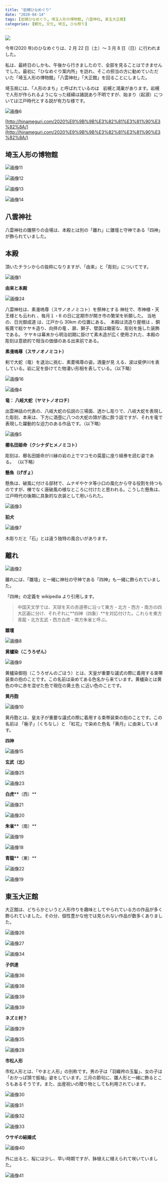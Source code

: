 ```yaml
---
title: "岩槻ひなめぐり"
date: "2020-04-14"
tags: [岩槻ひなめぐり, 埼玉人形の博物館, 八雲神社, 東玉大正館]
categories: [観光, 文化, 埼玉, ひな祭り]
---
```


![](https://assets.st-note.com/production/uploads/images/22833841/rectangle_large_type_2_9658e5741cf695345e1ca10ab6acab70.jpg?width=800)

今年(2020 年)のひなめぐりは、2 月 22 日（土）～ 3 月 8 日（日）に行われました。

私は、最終日のしかも、午後から行きましたので、全部を見ることはできませんでした。最初に「ひなめぐり案内所」を訪れ、そこの担当の方に勧めていただいた「埼玉人形の博物館」「八雲神社」「大正館」を回ることにしました。

埼玉県には、「人形のまち」と呼ばれているのは   岩槻と鴻巣があります。岩槻で人形が作られるようになった経緯は諸説あり不明ですが、始まり（起源）については江戸時代とする説が有力な様です。

![画像6](/assets/n34ea8c965cf6_picture_pc_82954786ca859bce2fa72bd947e056ef.jpg)

[http://hinameguri.com/2020%E9%9B%9B%E3%82%81%E3%81%90%E3%82%8A/](http://hinameguri.com/2020%E9%9B%9B%E3%82%81%E3%81%90%E3%82%8A/)

## 埼玉人形の博物館

![画像11](/assets/n34ea8c965cf6_picture_pc_3a6f47016191718c19e51a4e6f1750f2.jpg)

![画像12](/assets/n34ea8c965cf6_picture_pc_bcd4fc4ceaa83ea9c99f36acdbec12d9.jpg)

![画像13](/assets/n34ea8c965cf6_picture_pc_3b7169271aaaab4189a4f6ba94cccca5.jpg)

![画像14](/assets/n34ea8c965cf6_picture_pc_5ca7b2b9cfee864b08b948e9f0a93649.jpg)

## **八雲神社**

八雲神社の雛祭りの会場は、本殿とは別の「離れ」に雛壇と守神である「四神」が飾られていました。

## 本殿

頂いたチラシからの抜粋になりますが、「由来」と「彫刻」についてです。

![画像1](/assets/n34ea8c965cf6_picture_pc_c652d00299be8c5bfa86d7ed381a3eca.jpg)

**由来と本殿**

![画像24](/assets/n34ea8c965cf6_picture_pc_badf8998e779f3b2e2b2fd4a4c82f4f2.jpg)

八雲神社は、素戔嗚尊（スサノオノミコト）を祭神とする 神社で、市神様・天王様とも云われ 、毎月１・6 の日に定期市が開き市の繁栄を祈願した。 当地の、日光御成道 は、江戸から 30km の位置にある。  本殿は流造り屋根は 、銅板葺で総ケヤキ造り、向拝の竜 、扉、獅子、壁面は緻密な、彫刻を施した装飾である。 ケヤキは幕末から明治初期に掛けて素木造が広く使用された、本殿の彫刻は意欲的で相当の価値のある出来前である。

**素戔嗚尊（スサノオノミコト）**

剣で大蛇（竜）を退治に挑む、素菱鳴尊の姿。酒壷が見 える、波は斐伊川を表している。岩に足を掛けてた物凄い形相を表している。（以下略）

![画像16](/assets/n34ea8c965cf6_picture_pc_11b9921fa1967921ffdeeb4e727b66ef.jpg)

![画像4](/assets/n34ea8c965cf6_picture_pc_8944cb892094159b3b1dad767d86f6fc.jpg)

**竜： 八岐大蛇（ヤマトノオロチ）**

出雲神話の代表の、八岐大蛇の伝説の三場面、透かし彫りで、八岐大蛇を表現した彫刻、本来は、下方に酒壺に八つの大蛇の頭が酒に酔う話ですが、それを竜で表現した躍動的な迫力のある作品です。（以下略）

![画像5](/assets/n34ea8c965cf6_picture_pc_c74fce984e2c6b9ee7f14d064a9c0338.jpg)

**櫛名田姫命（クシナダヒメノミコト）**

彫刻は、櫛名田姫命が川縁の岩の上でマコモの茣蓙に座り経券を読む姿である。 （以下略）

**懸魚（げぎょ）**

懸魚は、破風に付ける部材で、ムナギやケタ等小口の風化から守る役割を持つものですが、棟でなく唐破風の様なところに付けたと思われる。こうした懸魚は、江戸時代の後期に具象的な衣装として用いられた。

![画像3](/assets/n34ea8c965cf6_picture_pc_2af709c2b15af576cfc2fa829d2d86c5.jpg)

**狛犬**

![画像7](/assets/n34ea8c965cf6_picture_pc_9bb337f09a3d40b7b4bea690723256ff.jpg)

木彫りだと「石」とは違う独特の風合いがあります。

## 離れ

![画像2](/assets/n34ea8c965cf6_picture_pc_86af02c876a3b501a5e36be30c4cb4ee.jpg)

離れには、「雛壇」と一緒に神社の守神である「四神」も一緒に飾られていました。

「四神」の定義を wikipedia より引用します。

> 中国天文学では、天球を天の赤道帯に沿って東方・北方・西方・南方の四大区画に分け、それぞれに**四神（四象）**を対応付けた。これらを東方青龍・北方玄武・西方白虎・南方朱雀と呼ぶ。

**雛壇**

![画像8](/assets/n34ea8c965cf6_picture_pc_a834937b2ae70888328f39289f51176b.jpg)

**黄櫨染（こうろぜん）**

![画像9](/assets/n34ea8c965cf6_picture_pc_55f06f25494beb4eea3bee6cb4155fc5.jpg)

黄櫨染御抱（こうろぜんのごほう）とは、天皇が重要な議式の際に着用する束帯装束の抱のことです。この名前は染めてある色名から来ています。黄櫨染とは黄色の中に赤を混ぜた色で現在の黄土色 に近い色のことです。

**黄丹胞**

![画像10](/assets/n34ea8c965cf6_picture_pc_e97c94ede0d961dcd0ff022a1b73b896.jpg)

黄丹胞とは、皇太子が重要な議式の際に着用する束帯装束の抱のことです。この名前は 「梔子」（くちなし）と 「紅花」で染めた色名「黄丹」に由来しています。

**四神**

![画像15](/assets/n34ea8c965cf6_picture_pc_1c4fb31ee079d37f59169a4f9537357d.jpg)

**玄武（北）**

![画像25](/assets/n34ea8c965cf6_picture_pc_d840ef27645de986f7c654ee73d8d43e.jpg)

![画像23](/assets/n34ea8c965cf6_picture_pc_419d3e2be7d56e4c5d20482a94f3a1d4.jpg)

**白虎\*\***（西）\*\*

![画像21](/assets/n34ea8c965cf6_picture_pc_720f3aeff82a5adadf242baeeeed1406.jpg)

![画像20](/assets/n34ea8c965cf6_picture_pc_4b0d08ea94c9160e57aa86cf6501a1b3.jpg)

**朱雀\*\***（南）\*\*

![画像19](/assets/n34ea8c965cf6_picture_pc_c82ba7a809544abd28bb5772a0a94d02.jpg)

![画像18](/assets/n34ea8c965cf6_picture_pc_34ea221e4030c0dd0862b0511cfbf46c.jpg)

**青龍\*\***（東）\*\*

![画像22](/assets/n34ea8c965cf6_picture_pc_6b9ba3395825a2f1c1ce26bca315f045.jpg)

![画像19](/assets/n34ea8c965cf6_picture_pc_bff35ad283b44205b89a2de78ea6b2e9.jpg)

## 東玉大正館

大正館は、どちらかというと人形作りを趣味としてやられている方の作品が多く飾られていました。その分、個性豊かな他では見られない作品が数多くありました。

![画像26](/assets/n34ea8c965cf6_picture_pc_1a17f5694551b37ef7a3c5f7ac154940.jpg)

![画像27](/assets/n34ea8c965cf6_picture_pc_85f7bd27602031f5cf3f6d602cac7f99.jpg)

![画像34](/assets/n34ea8c965cf6_picture_pc_87165aea16bb96abb57df550c5109802.jpg)

**子供達**

![画像36](/assets/n34ea8c965cf6_picture_pc_1c9f608d839310cdbc3af23bd9f82224.jpg)

![画像38](/assets/n34ea8c965cf6_picture_pc_e61200b15043e7a90aa75c242cc90a63.jpg)

![画像39](/assets/n34ea8c965cf6_picture_pc_71204df8b212fb096071897e6843e05c.jpg)

![画像39](/assets/n34ea8c965cf6_picture_pc_00c4e08acb439fa2f33cdf28ab5ef235.jpg)

**ネズミ村？**

![画像29](/assets/n34ea8c965cf6_picture_pc_eecfe083049dc857437eb376a5337052.jpg)

![画像35](/assets/n34ea8c965cf6_picture_pc_a8b13cab4f684cd103253ea8eb98906f.jpg)

![画像28](/assets/n34ea8c965cf6_picture_pc_64a22091a265bcba4fe0a5f6cb5aee23.jpg)

**市松人形**

市松人形とは、「やまと人形」の別称です。男の子は「羽織袴の玉鬘」、女の子は「おかっぱ頭で振袖」姿をしています。三月の節句に、雛人形と一緒に飾るところもあるそうです。また、出産祝いの贈り物としても利用されています。

![画像30](/assets/n34ea8c965cf6_picture_pc_7957d0ed7742c810e9acde2a409517ef.jpg)

![画像31](/assets/n34ea8c965cf6_picture_pc_ae42ee579ca421ee2b386ce1d54ce177.jpg)

![画像32](/assets/n34ea8c965cf6_picture_pc_af3f08963fb2ec26dd58b4adc2c94d49.jpg)

![画像33](/assets/n34ea8c965cf6_picture_pc_8cb4639372de0e234ef7c7cb1518be47.jpg)

**ウサギの結婚式**

![画像40](/assets/n34ea8c965cf6_picture_pc_1616eb3ab604e9fa7cba9a60d0332478.jpg)

外に出ると、桜には少し、早い時期ですが、鉢植えに植えられて咲いていました。

![画像41](/assets/n34ea8c965cf6_picture_pc_6595bd742ae0a11713c7a62decf155d2.jpg)
